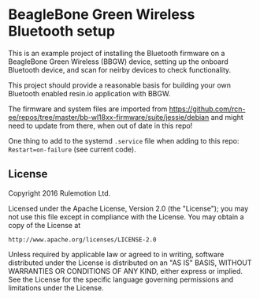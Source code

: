 # BeagleBone Green Wireless Bluetooth setup

This is an example project of installing the Bluetooth firmware
on a BeagleBone Green Wireless (BBGW) device, setting up the
onboard Bluetooth device, and scan for neirby devices to check
functionality.

This project should provide a reasonable basis for building your
own Bluetooth enabled resin.io application with BBGW.

The firmware and system files are imported from
https://github.com/rcn-ee/repos/tree/master/bb-wl18xx-firmware/suite/jessie/debian
and might need to update from there, when out of date in this repo!

One thing to add to the systemd `.service` file when adding to this 
repo: `Restart=on-failure` (see current code).

## License

Copyright 2016 Rulemotion Ltd.

Licensed under the Apache License, Version 2.0 (the "License");
you may not use this file except in compliance with the License.
You may obtain a copy of the License at

    http://www.apache.org/licenses/LICENSE-2.0

Unless required by applicable law or agreed to in writing, software
distributed under the License is distributed on an "AS IS" BASIS,
WITHOUT WARRANTIES OR CONDITIONS OF ANY KIND, either express or implied.
See the License for the specific language governing permissions and
limitations under the License.
